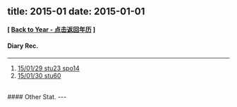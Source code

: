 title: 2015-01
date: 2015-01-01
---
**[ <a href="javascript:void(0);" onclick="history.go(-1);">Back to Year - 点击返回年历</a> ]**
<br/>
#### Diary Rec.
---
1. [15/01/29 stu23 spo14](/lifelogs/2015/1/d29.html)
2. [15/01/30 stu60](/lifelogs/2015/1/d30.html)

<br/>
#### Other Stat.
---